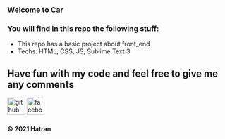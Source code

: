 ### Welcome to Car

### You will find in this repo the following stuff: 
* This repo has a basic project about front_end
* Techs: HTML, CSS, JS, Sublime Text 3

## Have fun with my code and feel free to give me any comments

[<img src='https://cdn.jsdelivr.net/npm/simple-icons@3.0.1/icons/github.svg' alt='github' height='40'>](https://github.com/tranthihaiha)  [<img src='https://cdn.jsdelivr.net/npm/simple-icons@3.0.1/icons/facebook.svg' alt='facebook' height='40'>](https://www.facebook.com/profile.php?id=100013788103221)

####  © 2021 Hatran
